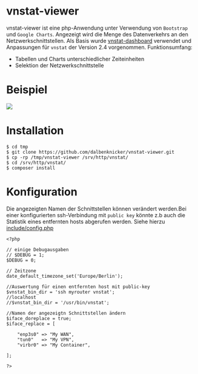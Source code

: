# vnstat-viewer
vnstat-viewer ist eine php-Anwendung unter Verwendung von `Bootstrap` und `Google Charts`.
Angezeigt wird die Menge des Datenverkehrs an den Netzwerkschnittstellen.
Als Basis wurde [vnstat-dashboard](https://github.com/alexandermarston/vnstat-dashboard) verwendet und Anpassungen für `vnstat` der Version 2.4 vorgenommen.
Funktionsumfang:

* Tabellen und Charts unterschiedlicher Zeiteinheiten
* Selektion der Netzwerkschnittstelle

# Beispiel

![](https://github.com/dalbenknicker/TestProjekt/blob/master/example.png)

# Installation
```
$ cd tmp
$ git clone https://github.com/dalbenknicker/vnstat-viewer.git
$ cp -rp /tmp/vnstat-viewer /srv/http/vnstat/
$ cd /srv/http/vnstat/
$ composer install
```

# Konfiguration
Die angezeigten Namen der Schnittstellen können verändert werden.Bei einer
konfigurierten ssh-Verbindung mit `public key` könnte z.b auch die Statistik
eines entfernten hosts abgerufen werden. Siehe hierzu [include/config.php](https://github.com/dalbenknicker/TestProjekt/blob/master/include/config.php)
```
<?php

// einige Debugausgaben
// $DEBUG = 1;
$DEBUG = 0;

// Zeitzone
date_default_timezone_set('Europe/Berlin');

//Auswertung für einen entfernten host mit public-key
$vnstat_bin_dir = 'ssh myrouter vnstat';
//localhost
//$vnstat_bin_dir = '/usr/bin/vnstat';

//Namen der angezeigtn Schnittstellen ändern
$iface_doreplace = true;
$iface_replace = [
  
    "enp3s0" => "My WAN",
    "tun0"   => "My VPN",
    "virbr0" => "My Container",
    
];

?>

```






